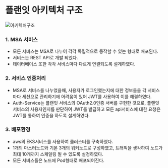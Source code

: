# 플랜잇 아키텍처 구조

![아키텍처구조](https://github.com/JL2P/Project/blob/master/img/아키텍처구조.png)



### 1. MSA 서비스

* 모든 서비스는 MSA로 나누어 각각 독립적으로 동작할 수 있는 형태로 배포된다.
* 서비스는 REST API로 개발 되었다.
* 데이터베이스 또한 각각 서비스마다 다르게 연결되도록 설계하였다.



### 2. 서비스 인증처리

* MSA로  서비스를 나누었을때, 사용자가 로그인했는지에 대한 정보들을 각 서비스 마다 세션으로 관리하기에 어려움이 있어 JWT를 사용하여 이를 해결하였다.
* Auth-Service는 플랜잇 서비스의 OAuth2.0인증 서버를 구현한 것으로, 플랜잇 서비스의 사용자인지를 판단하여 JWT를 발급하고 모든 api서비스에 대한 요청은 JWT를 통하여 인증을 하도록 설계하였다.



### 3. 배포환경

* aws의 EKS서비스를 사용하여 클러스터를 구축하였다.
* 1개의 마스터노드와 기본 3개의 워커노드로 구성하였고, 트래픽을 생각하여 노드가 최대 10개까지 스케일링 될 수 있도록 설정하였다. 
* 모든 서비스들은 노드에 Pod형태로 배포되어진다.